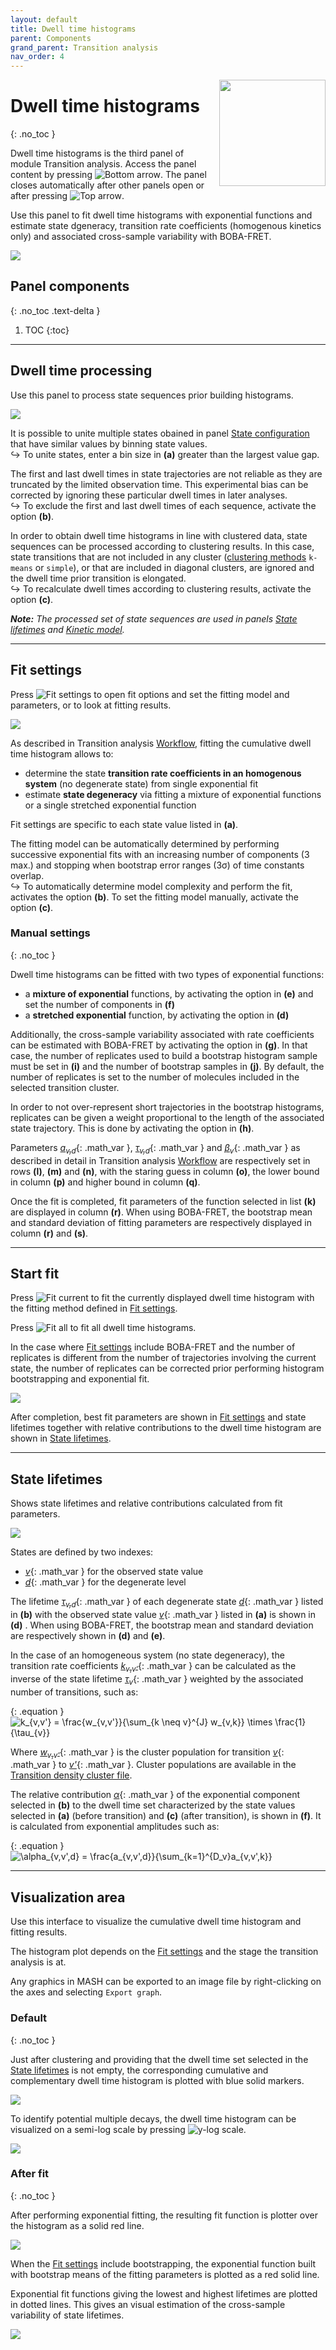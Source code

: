 ```yaml
---
layout: default
title: Dwell time histograms
parent: Components
grand_parent: Transition analysis
nav_order: 4
---
```


<img src="../../assets/images/logos/logo-transition-analysis_400px.png" width="170" style="float:right; margin-left: 15px;"/>

# Dwell time histograms
{: .no_toc }

Dwell time histograms is the third panel of module Transition analysis. 
Access the panel content by pressing 
![Bottom arrow](../../assets/images/gui/interface-but-bottomarrow.png). 
The panel closes automatically after other panels open or after pressing 
![Top arrow](../../assets/images/gui/interface-but-toparrow.png). 

Use this panel to fit dwell time histograms with exponential functions and estimate state dgeneracy, transition rate coefficients (homogenous kinetics only) and associated cross-sample variability with BOBA-FRET.

<a class="plain" href="../../assets/images/gui/TA-panel-dwell-time-histograms.png"><img src="../../assets/images/gui/TA-panel-dwell-time-histograms.png" style="max-width:386px;"></a>

## Panel components
{: .no_toc .text-delta }

1. TOC
{:toc}


---

## Dwell time processing

Use this panel to process state sequences prior building histograms.

<img src="../../assets/images/gui/TA-panel-dwell-time-histograms-dt-processing.png" style="max-width:164px;">

It is possible to unite multiple states obained in panel 
[State configuration](panel-state-configuration.html) that have similar values by binning state values.  
&#8618; To unite states, enter a bin size in **(a)** greater than the largest value gap.

The first and last dwell times in state trajectories are not reliable as they are truncated by the limited observation time.
This experimental bias can be corrected by ignoring these particular dwell times in later analyses.  
&#8618; To exclude the first and last dwell times of each sequence, activate the option **(b)**.

In order to obtain dwell time histograms in line with clustered data, state sequences can be processed according to clustering results.
In this case, state transitions that are not included in any cluster ([clustering methods](panel-state-configuration.html#method-settings) `k-means` or `simple`), or that are included in diagonal clusters, are ignored and the dwell time prior transition is elongated.  
&#8618; To recalculate dwell times according to clustering results, activate the option **(c)**.

***Note:** The processed set of state sequences are used in panels [State lifetimes](panel-state-lifetimes.html) and [Kinetic model](panel-kinetic-model.html).*


---

## Fit settings

Press 
![Fit settings](../../assets/images/gui/TA-but-fit-settings.png "Fit settings") to open fit options and set the fitting model and parameters, or to look at fitting results.

<img src="../../assets/images/gui/TA-panel-dwell-time-histograms-fit-param.png" style="max-width:309px;">

As described in Transition analysis
[Workflow](../workflow.html#via-exponential-fit), fitting the cumulative dwell time histogram allows to:
- determine the state **transition rate coefficients in an homogenous system** (no degenerate state) from single exponential fit
- estimate **state degeneracy** via fitting a mixture of exponential functions or a single stretched exponential function

Fit settings are specific to each state value listed in **(a)**.

The fitting model can be automatically determined by performing successive exponential fits with an increasing number of components (3 max.) and stopping when bootstrap error ranges (3&sigma;) of time constants overlap.  
&#8618; To automatically determine model complexity and perform the fit, activates the option **(b)**. To set the fitting model manually, activate the option **(c)**.

### Manual settings
{: .no_toc }

Dwell time histograms can be fitted with two types of exponential functions:

- a **mixture of exponential** functions, by activating the option in **(e)** and set the number of components in **(f)**
- a **stretched exponential** function, by activating the option in **(d)**

Additionally, the cross-sample variability associated with rate coefficients can be estimated with BOBA-FRET by activating the option in **(g)**.
In that case, the number of replicates used to build a bootstrap histogram sample must be set in **(i)** and the number of bootstrap samples in **(j)**.
By default, the number of replicates is set to the number of molecules included in the selected transition cluster.

In order to not over-represent short trajectories in the bootstrap histograms, replicates can be given a weight proportional to the length of the associated state trajectory.
This is done by activating the option in **(h)**.

Parameters 
[*a<sub>v,d</sub>*](){: .math_var },
[*&tau;<sub>v,d</sub>*](){: .math_var } and 
[*&#946;<sub>v</sub>*](){: .math_var } as described in detail in Transition analysis
[Workflow](../workflow.html#via-exponential-fit) are respectively set in rows **(l)**, **(m)** and **(n)**, with the staring guess in column **(o)**, the lower bound in column **(p)** and higher bound in column **(q)**.

Once the fit is completed, fit parameters of the function selected in list **(k)** are displayed in column **(r)**.
When using BOBA-FRET, the bootstrap mean and standard deviation of fitting parameters are respectively displayed in column **(r)** and **(s)**.


---

## Start fit

Press 
![Fit current](../../assets/images/gui/TA-but-fit-current.png "Fit current") to fit the currently displayed dwell time histogram with the fitting method defined in 
[Fit settings](#fit-settings).

Press 
![Fit all](../../assets/images/gui/TA-but-fit-all.png "Fit all") to fit all dwell time histograms.

In the case where 
[Fit settings](#fit-settings) include BOBA-FRET and the number of replicates is different from the number of trajectories involving the current state, the number of replicates can be corrected prior performing histogram bootstrapping and exponential fit.

<img src="../../assets/images/gui/TA-panel-dwell-time-histograms-replicates.png" style="max-width:493px;">

After completion, best fit parameters are shown in 
[Fit settings](#fit-settings) and state lifetimes together with relative contributions to the dwell time histogram are shown in 
[State lifetimes](#state-lifetimes).


---

## State lifetimes

Shows state lifetimes and relative contributions calculated from fit parameters.

<img src="../../assets/images/gui/TA-panel-dwell-time-histograms-lifetimes.png" style="max-width:152px;">

States are defined by two indexes: 
- [*v*](){: .math_var } for the observed state value
- [*d*](){: .math_var } for the degenerate level 

The lifetime 
[*&tau;<sub>v,d</sub>*](){: .math_var } of each degenerate state 
[*d*](){: .math_var } listed in **(b)** with the observed state value 
[*v*](){: .math_var } listed in **(a)**
is shown in **(d)** .
When using BOBA-FRET, the bootstrap mean and standard deviation are respectively shown in **(d)** and **(e)**.

In the case of an homogeneous system (no state degeneracy), the transition rate coefficients 
[*k*<sub>*v*,*v'*</sub>](){: .math_var } can be calculated as the inverse of the state lifetime
[*&tau;*<sub>*v*</sub>](){: .math_var } weighted by the associated number of transitions, such as:

{: .equation }
<img src="../../assets/images/equations/TA-kin-ana-04.gif" alt="k_{v,v'} = \frac{w_{v,v'}}{\sum_{k \neq v}^{J} w_{v,k}} \times \frac{1}{\tau_{v}}">

Where 
[*w*<sub>*v*,*v'*</sub>](){: .math_var } is the cluster population for transition 
[*v*](){: .math_var } to 
[*v'*](){: .math_var }. Cluster populations are available in the 
[Transition density cluster file](../../output-files/clst-transition-density-clusters.html).

The relative contribution 
[*&alpha;*](){: .math_var } of the exponential component selected in **(b)** to the dwell time set characterized by the state values selected in **(a)** (before transition) and **(c)** (after transition), is shown in **(f)**.
It is calculated from exponential amplitudes such as:

{: .equation }
<img src="../../assets/images/equations/TA-kin-ana-05.gif" alt="\alpha_{v,v',d} = \frac{a_{v,v',d}}{\sum_{k=1}^{D_v}a_{v,v',k}}">


---

## Visualization area

Use this interface to visualize the cumulative dwell time histogram and fitting results.

The histogram plot depends on the 
[Fit settings](#fit-settings) and the stage the transition analysis is at.

Any graphics in MASH can be exported to an image file by right-clicking on the axes and selecting `Export graph`.


### Default
{: .no_toc }

Just after clustering and providing that the dwell time set selected in the
[State lifetimes](#state-lifetimes) is not empty, the corresponding cumulative and complementary dwell time histogram is plotted with blue solid markers.

<img src="../../assets/images/gui/TA-panel-dwell-time-histograms-plot-default.png" style="max-width:216px;">

To identify potential multiple decays, the dwell time histogram can be visualized on a semi-log scale by pressing 
![y-log scale](../../assets/images/gui/TA-but-y-log-scale.png "y-log scale").

<img src="../../assets/images/gui/TA-panel-dwell-time-histograms-plot-log.png" style="max-width:224px;">


### After fit
{: .no_toc }

After performing exponential fitting, the resulting fit function is plotter over the histogram as a solid red line.

<img src="../../assets/images/gui/TA-panel-dwell-time-histograms-plot-fit.png" style="max-width:228px;">

When the 
[Fit settings](#fit-settings) include bootstrapping, the exponential function built with bootstrap means of the fitting parameters is plotted as a red solid line.

Exponential fit functions giving the lowest and highest lifetimes are plotted in dotted lines. 
This gives an visual estimation of the cross-sample variability of state lifetimes.

<img src="../../assets/images/gui/TA-panel-dwell-time-histograms-plot-boba.png" style="max-width:224px;">



